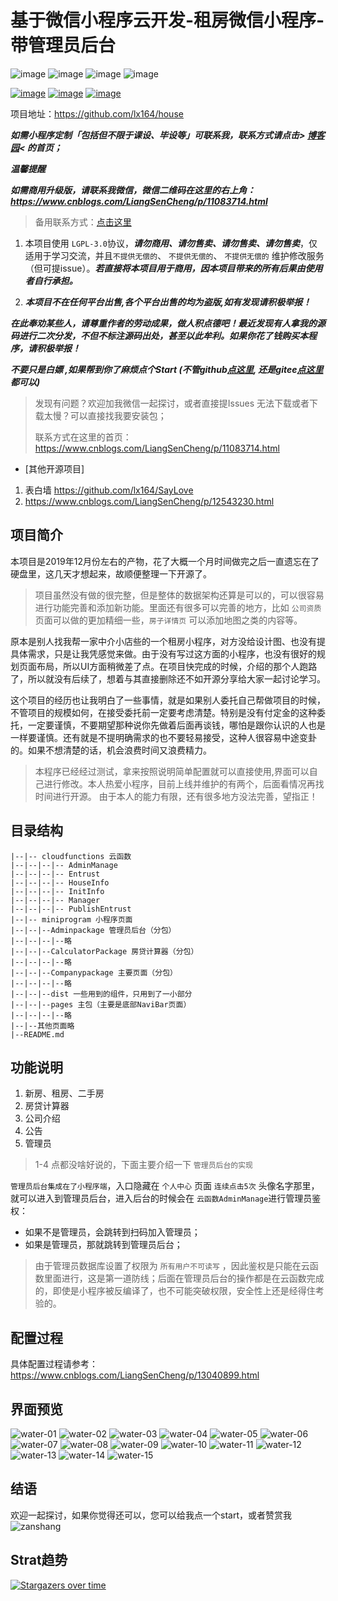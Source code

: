 # 基于微信小程序云开发-租房微信小程序-带管理员后台

![image](https://img.shields.io/badge/TAG-云开发-blue.svg) ![image](https://img.shields.io/badge/TAG-租房-blue.svg) ![image](https://img.shields.io/badge/TAG-微信小程序-blue.svg) ![image](https://img.shields.io/badge/TAG-带管理后台-blue.svg)

[![image](https://img.shields.io/badge/author-lx164-orange.svg)](https://github.com/lx164/) [![image](https://img.shields.io/badge/CSDN-lx9625_鹤鹤-orange.svg)](https://blog.csdn.net/github_38967228) [![image](https://img.shields.io/badge/博客园-LiangSenCheng小森森-orange.svg)](https://www.cnblogs.com/LiangSenCheng/)


项目地址：https://github.com/lx164/house

***如需小程序定制「包括但不限于课设、毕设等」可联系我，联系方式请点击> [博客园](https://www.cnblogs.com/LiangSenCheng)< 的首页；***

***温馨提醒***

***如需商用升级版，请联系我微信，微信二维码在这里的右上角： https://www.cnblogs.com/LiangSenCheng/p/11083714.html*** 

> 备用联系方式：[点击这里](https://blog-static.cnblogs.com/files/LiangSenCheng/wechat.gif)

1. 本项目使用 `LGPL-3.0`协议，***请勿商用、请勿售卖、请勿售卖、请勿售卖***，仅适用于学习交流，并且`不提供无偿的`、 `不提供无偿的`、 `不提供无偿的` 维护修改服务（但可提issue）。***若直接将本项目用于商用，因本项目带来的所有后果由使用者自行承担。***

2. ***本项目不在任何平台出售,各个平台出售的均为盗版,如有发现请积极举报！***

***在此奉劝某些人，请尊重作者的劳动成果，做人积点德吧！最近发现有人拿我的源码进行二次分发，不但不标注源码出处，甚至以此牟利。如果你花了钱购买本程序，请积极举报！***

***不要只是白嫖 ,如果帮到你了麻烦点个Start (不管github[点这里](https://github.com/lx164/house), 还是gitee[点这里](https://gitee.com/LiangSenCheng/house)都可以)***

> 发现有问题？欢迎加我微信一起探讨，或者直接提Issues
> 无法下载或者下载太慢？可以直接找我要安装包；
> 
> 联系方式在这里的首页：https://www.cnblogs.com/LiangSenCheng/p/11083714.html

- [其他开源项目]

1. 表白墙 https://github.com/lx164/SayLove
2. https://www.cnblogs.com/LiangSenCheng/p/12543230.html

## 项目简介

本项目是2019年12月份左右的产物，花了大概一个月时间做完之后一直遗忘在了硬盘里，这几天才想起来，故顺便整理一下开源了。

> 项目虽然没有做的很完整，但是整体的数据架构还算是可以的，可以很容易进行功能完善和添加新功能。里面还有很多可以完善的地方，比如 `公司资质` 页面可以做的更加精细一些，`房子详情页` 可以添加地图之类的内容等。

原本是别人找我帮一家中介小店些的一个租房小程序，对方没给设计图、也没有提具体需求，只是让我凭感觉来做。由于没有写过这方面的小程序，也没有很好的规划页面布局，所以UI方面稍微差了点。在项目快完成的时候，介绍的那个人跑路了，所以就没有后续了，想着与其直接删除还不如开源分享给大家一起讨论学习。

这个项目的经历也让我明白了一些事情，就是如果别人委托自己帮做项目的时候，不管项目的规模如何，在接受委托前一定要考虑清楚。特别是没有付定金的这种委托，一定要谨慎，不要期望那种说你先做着后面再谈钱，哪怕是跟你认识的人也是一样要谨慎。还有就是不提明确需求的也不要轻易接受，这种人很容易中途变卦的。如果不想清楚的话，机会浪费时间又浪费精力。

> 本程序已经经过测试，拿来按照说明简单配置就可以直接使用,界面可以自己进行修改。本人热爱小程序，目前上线并维护的有两个，后面看情况再找时间进行开源。
由于本人的能力有限，还有很多地方没法完善，望指正！

## 目录结构

```
|--|-- cloudfunctions 云函数
|--|--|--|-- AdminManage
|--|--|--|-- Entrust
|--|--|--|-- HouseInfo
|--|--|--|-- InitInfo
|--|--|--|-- Manager
|--|--|--|-- PublishEntrust
|--|-- miniprogram 小程序页面
|--|--|--Adminpackage 管理员后台（分包）
|--|--|--|--略
|--|--|--CalculatorPackage 房贷计算器（分包）
|--|--|--|--略
|--|--|--Companypackage 主要页面（分包）
|--|--|--|--略
|--|--|--dist 一些用到的组件，只用到了一小部分
|--|--|--pages 主包（主要是底部NaviBar页面）
|--|--|--|--略
|--|--其他页面略
|--README.md
```

## 功能说明

1. 新房、租房、二手房
2. 房贷计算器
3. 公司介绍
4. 公告
5. 管理员

> 1-4 点都没啥好说的，下面主要介绍一下 `管理员后台的实现`

`管理员后台集成在了小程序端`，入口隐藏在 `个人中心` 页面 `连续点击5次` 头像名字那里，就可以进入到管理员后台，进入后台的时候会在 `云函数AdminManage`进行管理员鉴权：

- 如果不是管理员，会跳转到扫码加入管理员；
- 如果是管理员，那就跳转到管理员后台；

> 由于管理员数据库设置了权限为 `所有用户不可读写` ，因此鉴权是只能在云函数里面进行，这是第一道防线；后面在管理员后台的操作都是在云函数完成的，即使是小程序被反编译了，也不可能突破权限，安全性上还是经得住考验的。

## 配置过程

具体配置过程请参考：https://www.cnblogs.com/LiangSenCheng/p/13040899.html

## 界面预览

![water-01](https://img-hello-world.oss-cn-beijing.aliyuncs.com/imgs/b8f176576e685518616c7a786131d3e6.png)
![water-02](https://img-hello-world.oss-cn-beijing.aliyuncs.com/imgs/6fc3206ed4d52914179ec43694ba0d62.png)
![water-03](https://img-hello-world.oss-cn-beijing.aliyuncs.com/imgs/064e416adbee8b7382442187c6833dfb.png)
![water-04](https://img-hello-world.oss-cn-beijing.aliyuncs.com/imgs/5477a22d419e0ff770be60823ae7e1fa.png)
![water-05](https://img-hello-world.oss-cn-beijing.aliyuncs.com/imgs/df0c12df7528c2adef3d702397671124.png)
![water-06](https://img-hello-world.oss-cn-beijing.aliyuncs.com/imgs/de534a06e30eabc874fe3d6f109de46e.png)
![water-07](https://img-hello-world.oss-cn-beijing.aliyuncs.com/imgs/01e8f63ea6f4bba88f63a46412202afa.png)
![water-08](https://img-hello-world.oss-cn-beijing.aliyuncs.com/imgs/1248bdcde60192b2df17332e9273db90.png)
![water-09](https://img-hello-world.oss-cn-beijing.aliyuncs.com/imgs/878fd18bda8ae3fb49c3341d3fbb95e8.png)
![water-10](https://img-hello-world.oss-cn-beijing.aliyuncs.com/imgs/762b67c8776c15222ba4a3035eee5e0b.png)
![water-11](https://img-hello-world.oss-cn-beijing.aliyuncs.com/imgs/91fec8f301452eaf896bc09f712eab75.png)
![water-12](https://img-hello-world.oss-cn-beijing.aliyuncs.com/imgs/f7ffd1a950e9a7ac98b8dad7d795bef4.png)
![water-13](https://img-hello-world.oss-cn-beijing.aliyuncs.com/imgs/eafd1ef698647f696273da77c139a036.png)
![water-14](https://img-hello-world.oss-cn-beijing.aliyuncs.com/imgs/c8d724db4867eea7f99fb80a3f33d4b2.png)
![water-15](https://img-hello-world.oss-cn-beijing.aliyuncs.com/imgs/37a32b9c658d16fdee444d4891e758ec.png)

## 结语

欢迎一起探讨，如果你觉得还可以，您可以给我点一个start，或者赞赏我
![zanshang](https://cdn.jsdelivr.net/gh/LiangSenCheng/blog-img/app/rent-house/zanshang.png)

## Strat趋势

[![Stargazers over time](https://starchart.cc/lx164/house.svg)](https://starchart.cc/lx164/house)
